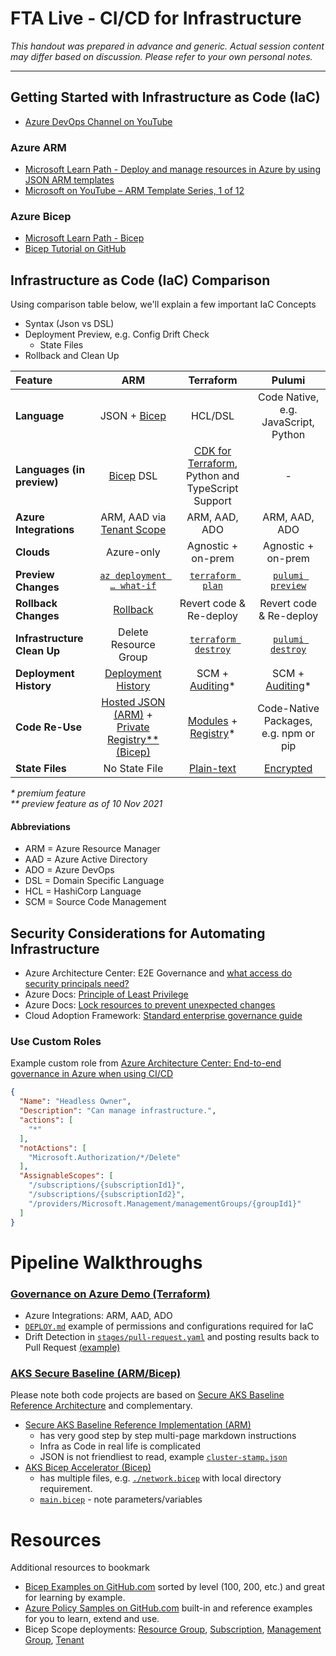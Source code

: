 # FTA Live - CI/CD for Infrastructure

_This handout was prepared in advance and generic. Actual session content may differ based on discussion. Please refer to your own personal notes._

---

## Getting Started with Infrastructure as Code (IaC) 

- [Azure DevOps Channel on YouTube](https://www.youtube.com/c/AzureDevOps)

### Azure ARM

- [Microsoft Learn Path - Deploy and manage resources in Azure by using JSON ARM templates](https://docs.microsoft.com/learn/paths/deploy-manage-resource-manager-templates/)
- [Microsoft on YouTube – ARM Template Series, 1 of 12](https://www.youtube.com/watch?v=VWe-stknCIM)

### Azure Bicep

- [Microsoft Learn Path - Bicep](https://docs.microsoft.com/learn/paths/bicep-deploy/)
- [Bicep Tutorial on GitHub](https://github.com/Azure/bicep/tree/main/docs/tutorial)

## Infrastructure as Code (IaC) Comparison

Using comparison table below, we'll explain a few important IaC Concepts

- Syntax (Json vs DSL)
- Deployment Preview, e.g. Config Drift Check
  - State Files
- Rollback and Clean Up


| Feature | ARM | Terraform | Pulumi |
|:--|:--:|:--:|:--:|
| **Language** | JSON + [Bicep](https://github.com/Azure/bicep) | HCL/DSL | Code Native, e.g. JavaScript, Python |
| **Languages (in preview)** | [Bicep](https://github.com/Azure/bicep) DSL | [CDK for Terraform](https://www.hashicorp.com/blog/cdk-for-terraform-enabling-python-and-typescript-support), Python and TypeScript Support | - |
| **Azure Integrations** | ARM, AAD via [Tenant Scope](https://docs.microsoft.com/azure/azure-resource-manager/bicep/deploy-to-tenant?tabs=azure-cli) | ARM, AAD, ADO | ARM, AAD, ADO |
| **Clouds** | Azure-only | Agnostic + on-prem | Agnostic + on-prem |
| **Preview Changes** | [`az deployment … what-if`](https://docs.microsoft.com/azure/azure-resource-manager/templates/template-deploy-what-if?tabs=azure-powershell) | [`terraform plan`](https://www.terraform.io/docs/cli/commands/plan.html) | [`pulumi preview`](https://www.pulumi.com/docs/reference/cli/pulumi_preview/) |
| **Rollback Changes** | [Rollback](https://docs.microsoft.com/azure/azure-resource-manager/templates/rollback-on-error) | Revert code & Re-deploy | Revert code & Re-deploy |
| **Infrastructure Clean Up** | Delete Resource Group | [`terraform destroy`](https://www.terraform.io/docs/cli/commands/destroy.html) | [`pulumi destroy`](https://www.pulumi.com/docs/reference/cli/pulumi_destroy/) |
| **Deployment History** | [Deployment History](https://docs.microsoft.com/azure/azure-resource-manager/templates/deployment-history?tabs=azure-portal) |  SCM + [Auditing](https://www.hashicorp.com/blog/hashicorp-terraform-cloud-audit-logging-with-splunk)* | SCM + [Auditing](https://www.pulumi.com/docs/intro/console/collaboration/auditing/)* |
| **Code Re-Use** | [Hosted JSON (ARM)](https://docs.microsoft.com/azure/azure-resource-manager/templates/linked-templates#linked-template) + [Private Registry** (Bicep)](https://docs.microsoft.com/azure/azure-resource-manager/bicep/private-module-registry) | [Modules](https://learn.hashicorp.com/collections/terraform/modules) + [Registry](https://learn.hashicorp.com/tutorials/terraform/module-private-registry)* | Code-Native Packages, e.g. npm or pip |
| **State Files** | No State File | [Plain-text](https://www.terraform.io/docs/language/state/index.html) | [Encrypted](https://www.pulumi.com/docs/intro/concepts/state/) |

_* premium feature_  
_** preview feature as of 10 Nov 2021_

#### Abbreviations

- ARM = Azure Resource Manager
- AAD = Azure Active Directory
- ADO = Azure DevOps
- DSL = Domain Specific Language
- HCL = HashiCorp Language
- SCM = Source Code Management

## Security Considerations for Automating Infrastructure

- Azure Architecture Center: E2E Governance and [what access do security principals need?](https://docs.microsoft.com/azure/architecture/example-scenario/governance/end-to-end-governance-in-azure#2-what-access-do-security-principals-need) 
- Azure Docs: [Principle of Least Privilege](https://docs.microsoft.com/azure/role-based-access-control/best-practices#only-grant-the-access-users-need)
- Azure Docs: [Lock resources to prevent unexpected changes](https://docs.microsoft.com/azure/azure-resource-manager/management/lock-resources?tabs=json)
- Cloud Adoption Framework: [Standard enterprise governance guide](https://docs.microsoft.com/azure/cloud-adoption-framework/govern/guides/standard/)

### Use Custom Roles

Example custom role from [Azure Architecture Center: End-to-end governance in Azure when using CI/CD](https://docs.microsoft.com/azure/architecture/example-scenario/governance/end-to-end-governance-in-azure)

```json
{
  "Name": "Headless Owner",    
  "Description": "Can manage infrastructure.",
  "actions": [
    "*"
  ],
  "notActions": [
    "Microsoft.Authorization/*/Delete"
  ],
  "AssignableScopes": [
    "/subscriptions/{subscriptionId1}",
    "/subscriptions/{subscriptionId2}",
    "/providers/Microsoft.Management/managementGroups/{groupId1}"
  ]
}
```

# Pipeline Walkthroughs

### [Governance on Azure Demo (Terraform)]((https://github.com/azure/devops-governance))

- Azure Integrations: ARM, AAD, ADO
- [`DEPLOY.md`](https://github.com/Azure/devops-governance/blob/main/DEPLOY.md) example of permissions and configurations required for IaC
- Drift Detection in [`stages/pull-request.yaml`](https://github.com/Azure/devops-governance/blob/main/azure-pipelines/stages/pull-request.yaml) and posting results back to Pull Request [(example)](https://github.com/Azure/devops-governance/pull/44#issuecomment-961037578)


### [AKS Secure Baseline (ARM/Bicep)](https://github.com/Azure/Aks-Construction/tree/main/bicep)

Please note both code projects are based on [Secure AKS Baseline Reference Architecture](https://docs.microsoft.com/azure/architecture/reference-architectures/containers/aks/secure-baseline-aks) and complementary.

- [Secure AKS Baseline Reference Implementation (ARM)](https://github.com/mspnp/aks-secure-baseline) 
  - has very good step by step multi-page markdown instructions
  - Infra as Code in real life is complicated
  - JSON is not friendliest to read, example [`cluster-stamp.json`](https://github.com/mspnp/aks-secure-baseline/blob/main/cluster-stamp.json)
- [AKS Bicep Accelerator (Bicep)](https://github.com/Azure/Aks-Construction/tree/main/bicep) 
  - has multiple files, e.g. [`./network.bicep`](https://github.com/Azure/Aks-Construction/blob/main/bicep/network.bicep) with local directory requirement.
  - [`main.bicep`](https://github.com/Azure/Aks-Construction/blob/main/bicep/main.bicep) - note parameters/variables

# Resources

Additional resources to bookmark

- [Bicep Examples on GitHub.com](https://github.com/Azure/bicep/tree/main/docs/examples) sorted by level (100, 200, etc.) and great for learning by example. 
- [Azure Policy Samples on GitHub.com](https://github.com/Azure/azure-policy) built-in and reference examples for you to learn, extend and use.
- Bicep Scope deployments: [Resource Group](https://docs.microsoft.com/azure/azure-resource-manager/bicep/deploy-to-resource-group?tabs=azure-cli), [Subscription](https://docs.microsoft.com/azure/azure-resource-manager/bicep/deploy-to-subscription?tabs=azure-cli), [Management Group](https://docs.microsoft.com/azure/azure-resource-manager/bicep/deploy-to-management-group?tabs=azure-cli), [Tenant](https://docs.microsoft.com/azure/azure-resource-manager/bicep/deploy-to-tenant?tabs=azure-cli)

